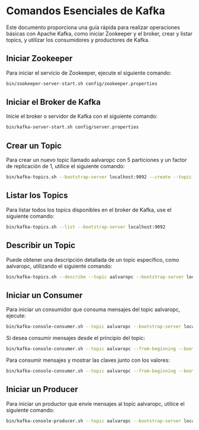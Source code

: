 # Comandos Esenciales de Kafka

Este documento proporciona una guía rápida para realizar operaciones básicas con Apache Kafka, como iniciar Zookeeper y el broker, crear y listar topics, y utilizar los consumidores y productores de Kafka.

## Iniciar Zookeeper

Para iniciar el servicio de Zookeeper, ejecute el siguiente comando:

```sh
bin/zookeeper-server-start.sh config/zookeeper.properties
```

## Iniciar el Broker de Kafka

Inicie el broker o servidor de Kafka con el siguiente comando:

```sh
bin/kafka-server-start.sh config/server.properties
```

## Crear un Topic

Para crear un nuevo topic llamado aalvaropc con 5 particiones y un factor de replicación de 1, utilice el siguiente comando:

```sh
bin/kafka-topics.sh --bootstrap-server localhost:9092 --create --topic aalvaropc --partitions 5 --replication-factor 1
```

## Listar los Topics

Para listar todos los topics disponibles en el broker de Kafka, use el siguiente comando:

```sh
bin/kafka-topics.sh --list --bootstrap-server localhost:9092
```

## Describir un Topic

Puede obtener una descripción detallada de un topic específico, como aalvaropc, utilizando el siguiente comando:

```sh
bin/kafka-topics.sh --describe --topic aalvaropc --bootstrap-server localhost:9092
```
## Iniciar un Consumer

Para iniciar un consumidor que consuma mensajes del topic aalvaropc, ejecute:

```sh
bin/kafka-console-consumer.sh --topic aalvaropc --bootstrap-server localhost:9092
```

Si desea consumir mensajes desde el principio del topic:

```sh
bin/kafka-console-consumer.sh --topic aalvaropc --from-beginning --bootstrap-server localhost:9092
```

Para consumir mensajes y mostrar las claves junto con los valores:

```sh
bin/kafka-console-consumer.sh --topic aalvaropc --from-beginning --bootstrap-server localhost:9092 --property print.key=true --property key.separator=" ==> "
```

## Iniciar un Producer

Para iniciar un productor que envíe mensajes al topic aalvaropc, utilice el siguiente comando:

```sh
bin/kafka-console-producer.sh --topic aalvaropc --bootstrap-server localhost:9092
```
